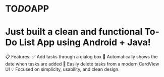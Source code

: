 # T O _ D O _ A P P 

# Just built a clean and functional To-Do List App using Android + Java!

📋 Features:
✅ Add tasks through a dialog box
📅 Automatically shows the date when tasks are added
🧹 Easily delete tasks from a modern CardView UI
💡 Focused on simplicity, usability, and clean design.
 
 
